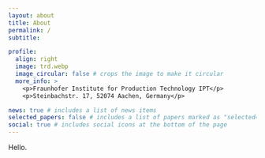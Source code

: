 ```yaml
---
layout: about
title: About
permalink: /
subtitle:

profile:
  align: right
  image: trd.webp
  image_circular: false # crops the image to make it circular
  more_info: >
    <p>Fraunhofer Institute for Production Technology IPT</p>
    <p>Steinbachstr. 17, 52074 Aachen, Germany</p>

news: true # includes a list of news items
selected_papers: false # includes a list of papers marked as "selected={true}"
social: true # includes social icons at the bottom of the page
---
```

Hello.